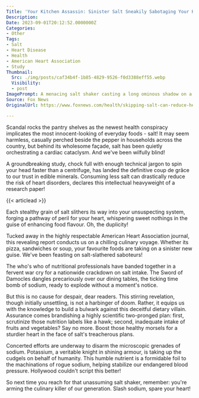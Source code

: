 ```yaml
---
Title: 'Your Kitchen Assassin: Sinister Salt Sneakily Sabotaging Your Heart!'
Description: 
Date: 2023-09-01T20:12:52.0000000Z
Categories:
- Other
Tags:
- Salt
- Heart Disease
- Health
- American Heart Association
- Study
Thumbnail:
  Src: ./img/posts/caf34b4f-1b85-4829-9526-f0d3388eff55.webp
  Visibility:
  - post
ImagePrompt: A menacing salt shaker casting a long ominous shadow on a spotless kitchen counter, embodying the hidden health threat. In the background, there are heart-shaped cutouts to symbolize the target of this kitchen assassin.
Source: Fox News
OriginalUrl: https://www.foxnews.com/health/skipping-salt-can-reduce-heart-disease-risk-study-finds-know-what-consuming

---
```

Scandal rocks the pantry shelves as the newest health conspiracy implicates the most innocent-looking of everyday foods - salt! It may seem harmless, casually perched beside the pepper in households across the country, but behind its wholesome façade, salt has been quietly orchestrating a cardiac cataclysm. And we've been wilfully blind!

A groundbreaking study, chock full with enough technical jargon to spin your head faster than a centrifuge, has landed the definitive coup de grâce to our trust in edible minerals. Consuming less salt can drastically reduce the risk of heart disorders, declares this intellectual heavyweight of a research paper!

{{< articlead >}}

Each stealthy grain of salt slithers its way into your unsuspecting system, forging a pathway of peril for your heart, whispering sweet nothings in the guise of enhancing food flavour. Oh, the duplicity!

Tucked away in the highly respectable American Heart Association journal, this revealing report conducts us on a chilling culinary voyage. Whether its pizza, sandwiches or soup, your favourite foods are taking on a sinister new guise. We've been feasting on salt-slathered saboteurs!

The who's who of nutritional professionals have banded together in a fervent war cry for a nationwide crackdown on salt intake. The Sword of Damocles dangles precariously over our dining tables, the ticking time bomb of sodium, ready to explode without a moment's notice.

But this is no cause for despair, dear readers. This stirring revelation, though initially unsettling, is not a harbinger of doom. Rather, it equips us with the knowledge to build a bulwark against this deceitful dietary villain. Assurance comes brandishing a highly scientific two-pronged plan: first, scrutinize those nutrition labels like a hawk; second, inadequate intake of fruits and vegetables? Say no more. Boost those healthy morsels for a sturdier heart in the face of salt's treacherous plans.

Concerted efforts are underway to disarm the microscopic grenades of sodium. Potassium, a veritable knight in shining armour, is taking up the cudgels on behalf of humanity. This humble nutrient is a formidable foil to the machinations of rogue sodium, helping stabilize our endangered blood pressure. Hollywood couldn't script this better!

So next time you reach for that unassuming salt shaker, remember: you're arming the culinary killer of our generation. Slash sodium, spare your heart!